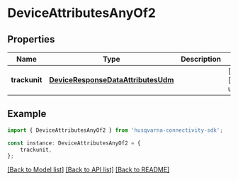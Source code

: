 # DeviceAttributesAnyOf2


## Properties

Name | Type | Description | Notes
------------ | ------------- | ------------- | -------------
**trackunit** | [**DeviceResponseDataAttributesUdm**](DeviceResponseDataAttributesUdm.md) |  | [optional] [default to undefined]

## Example

```typescript
import { DeviceAttributesAnyOf2 } from 'husqvarna-connectivity-sdk';

const instance: DeviceAttributesAnyOf2 = {
    trackunit,
};
```

[[Back to Model list]](../README.md#documentation-for-models) [[Back to API list]](../README.md#documentation-for-api-endpoints) [[Back to README]](../README.md)
